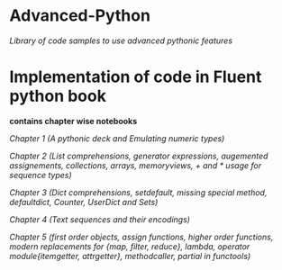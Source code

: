 # Advanced-Python
_Library of code samples to use advanced pythonic features_


# Implementation of code in Fluent python book

__contains chapter wise notebooks__

_Chapter 1 (A pythonic deck and Emulating numeric types)_

_Chapter 2 (List comprehensions, generator expressions, augemented assignements, collections, arrays, memoryviews, + and * usage for sequence types)_

_Chapter 3 (Dict comprehensions, setdefault, missing special method, defaultdict, Counter, UserDict and Sets)_

_Chapter 4 (Text sequences and their encodings)_

_Chapter 5 (first order objects, assign functions, higher order functions, modern replacements for {map, filter, reduce}, lambda, operator module{itemgetter, attrgetter}, methodcaller, partial in functools)_
